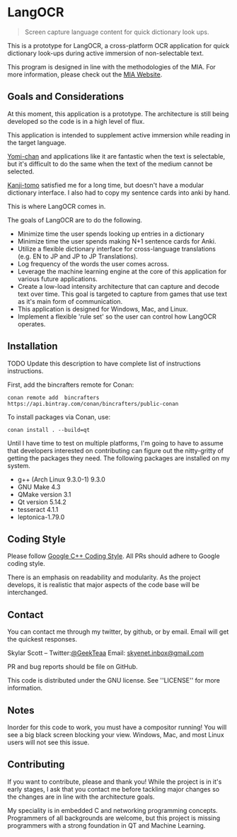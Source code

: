 # LangOCR
> Screen capture language content for quick dictionary look ups.

This is a prototype for LangOCR, a cross-platform OCR application for
quick dictionary look-ups during active immersion of non-selectable
text.

This program is designed in line with the methodologies of the
MIA. For more information, please check out the [MIA
Website](https://massimmersionapproach.com/).

## Goals and Considerations
At this moment, this application is a prototype. The architecture is
still being developed so the code is in a high level of flux.

This application is intended to supplement active immersion while
reading in the target
language. 

[Yomi-chan](https://foosoft.net/projects/yomichan/) and
applications like it are fantastic when the text is selectable, but
it's difficult to do the same when the text of the medium cannot be
selected. 

[Kanji-tomo](https://github.com/sakarika/kanjitomo-ocr) satisfied me
for a long time, but doesn't have a modular dictionary interface. I
also had to copy my sentence cards into anki by hand. 

This is where LangOCR comes in.

The goals of LangOCR are to do the following.

* Minimize time the user spends looking up entries in a dictionary
* Minimize time the user spends making N+1 sentence cards for Anki. 
* Utilize a flexible dictionary interface for cross-language
  translations (e.g. EN to JP and JP to JP Translations).
* Log frequency of the words the user comes across.
* Leverage the machine learning engine at the core of this application
  for various future applications.
* Create a low-load intensity architecture that can capture and decode
  text over time. This goal is targeted to capture from games that
  use text as it's main form of communication.
* This application is designed for Windows, Mac, and Linux.
* Implement a flexible 'rule set' so the user can control how LangOCR
  operates.

## Installation
TODO Update this description to have complete list of instructions instructions.

First, add the bincrafters remote for Conan:

``conan remote add  bincrafters https://api.bintray.com/conan/bincrafters/public-conan``

To install packages via Conan, use:

``conan install . --build=qt``

Until I have time to test on multiple platforms, I'm going to have to
assume that developers interested on contributing can figure out the
nitty-gritty of getting the packages they need. The following packages
are installed on my system.

* g++ (Arch Linux 9.3.0-1) 9.3.0
* GNU Make 4.3
* QMake version 3.1
* Qt version 5.14.2
* tesseract 4.1.1
* leptonica-1.79.0

## Coding Style
Please follow [Google C++ Coding
Style](https://google.github.io/styleguide/cppguide.html). All PRs
should adhere to Google coding style.

There is an emphasis on readability and modularity. As the project
develops, it is realistic that major aspects of the code base will be
interchanged.

## Contact
You can contact me through my twitter, by github, or by email. Email
will get the quickest responses.

Skylar Scott – 
Twitter:[@GeekTeaa](https://twitter.com/GeekTeaa)
Email: skyenet.inbox@gmail.com

PR and bug reports should be file on GitHub. 

This code is distributed under the GNU license. See ''LICENSE'' for
more information.

## Notes
Inorder for this code to work, you must have a compositor running! You
will see a big black screen blocking your view. Windows, Mac, and most
Linux users will not see this issue. 

## Contributing
If you want to contribute, please and thank you! While the project is
in it's early stages, I ask that you contact me before tackling major
changes so the changes are in line with the architecture goals.

My speciality is in embedded C and networking programming
concepts. Programmers of all backgrounds are welcome, but this project
is missing programmers with a strong foundation in QT and Machine
Learning. 
